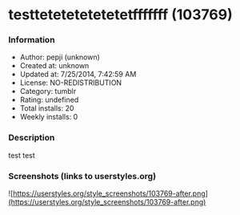 # testtetetetetetetetfffffff (103769)

### Information
- Author: pepji (unknown)
- Created at: unknown
- Updated at: 7/25/2014, 7:42:59 AM
- License: NO-REDISTRIBUTION
- Category: tumblr
- Rating: undefined
- Total installs: 20
- Weekly installs: 0


### Description
test test


### Screenshots (links to userstyles.org)
![https://userstyles.org/style_screenshots/103769-after.png](https://userstyles.org/style_screenshots/103769-after.png)


